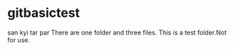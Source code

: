 # gitbasictest
san kyi tar par
There are one folder and three files.
This is a test folder.Not for use.
